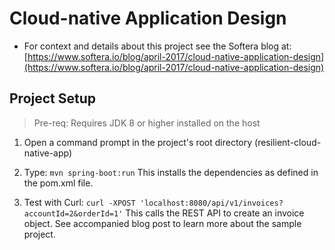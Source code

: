 # Cloud-native Application Design

* For context and details about this project see the Softera blog at: 
[https://www.softera.io/blog/april-2017/cloud-native-application-design](https://www.softera.io/blog/april-2017/cloud-native-application-design)

## Project Setup
> Pre-req: Requires JDK 8 or higher installed on the host

1) Open a command prompt in the project's root directory (resilient-cloud-native-app)

2) Type: `mvn spring-boot:run`
    This installs the dependencies as defined in the pom.xml file.
    
3) Test with Curl: `curl -XPOST 'localhost:8080/api/v1/invoices?accountId=2&orderId=1'`
    This calls the REST API to create an invoice object.
    See accompanied blog post to learn more about the sample project.
